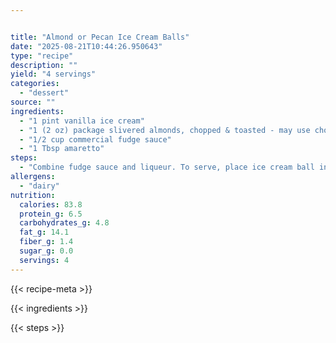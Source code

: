 ```yaml
---


title: "Almond or Pecan Ice Cream Balls"
date: "2025-08-21T10:44:26.950643"
type: "recipe"
description: ""
yield: "4 servings"
categories:
  - "dessert"
source: ""
ingredients:
  - "1 pint vanilla ice cream"
  - "1 (2 oz) package slivered almonds, chopped & toasted - may use chopped pecans"
  - "1/2 cup commercial fudge sauce"
  - "1 Tbsp amaretto"
steps:
  - "Combine fudge sauce and liqueur. To serve, place ice cream ball in a dessert bowl; top with sauce. Serve immediately."
allergens:
  - "dairy"
nutrition:
  calories: 83.8
  protein_g: 6.5
  carbohydrates_g: 4.8
  fat_g: 14.1
  fiber_g: 1.4
  sugar_g: 0.0
  servings: 4
---
```


{{< recipe-meta >}}

{{< ingredients >}}

{{< steps >}}
